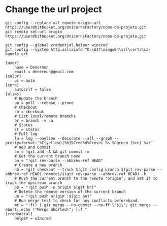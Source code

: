 # Change the url project

    git config --replace-all remote.origin.url https://user@bitbucket.org/UnicornsFactory/nome-do-projeto.git
    git remote set-url origin https://user@bitbucket.org/UnicornsFactory/nome-do-projeto.git

    git config --global credential.helper wincred
    git config --system http.sslcainfo "D:\GIT\mingw64\ssl\certs\ca-bundle.crt

    [user]
        name = Denernun
        email = denernun@gmail.com
    [color]
        ui = auto
    [core]
        autocrlf = false
    [alias]
        # Update the branch
        up = pull --rebase --prune
        # Checkout
        co = checkout
        # List local/remote branchs
        br = branch -v -a
        # Status
        st = status
        # Full log
        lo = log --oneline --decorate --all --graph --pretty=format:'%C(yellow)[%h]%Cred%d%Creset %s %Cgreen [%cn] %ar'
        # Add and Commit
        cm = !git add -A && git commit -m
        # Get the current branch name
        bn = "!git rev-parse --abbrev-ref HEAD"
        # Create a new branch
        nb = !git checkout --track $(git config branch.$(git rev-parse --abbrev-ref HEAD).remote)/$(git rev-parse --abbrev-ref HEAD) -b
        # Push the current branch to the remote "origin", and set it to track the upstream branch
        pb = "!git push -u origin $(git bn)"
        # Delete the remote version of the current branch
        ub = "!git push origin :$(git bn)"
        # Run merge test to check for any conflicts beforehand.
        mt = "!f() { git merge --no-commit --no-ff \"$1\"; git merge --abort; echo \"Merge aborted\"; };f "	
    [credential]
	    helper = wincred
